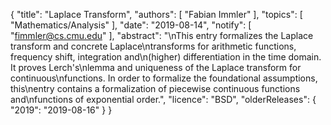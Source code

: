 {
    "title": "Laplace Transform",
    "authors": [
        "Fabian Immler"
    ],
    "topics": [
        "Mathematics/Analysis"
    ],
    "date": "2019-08-14",
    "notify": [
        "fimmler@cs.cmu.edu"
    ],
    "abstract": "\nThis entry formalizes the Laplace transform and concrete Laplace\ntransforms for arithmetic functions, frequency shift, integration and\n(higher) differentiation in the time domain. It proves Lerch's\nlemma and uniqueness of the Laplace transform for continuous\nfunctions. In order to formalize the foundational assumptions, this\nentry contains a formalization of piecewise continuous functions and\nfunctions of exponential order.",
    "licence": "BSD",
    "olderReleases": {
        "2019": "2019-08-16"
    }
}